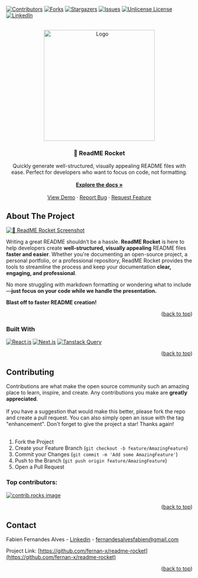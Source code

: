 <a id="readme-top"></a>
[![Contributors][contributors-shield]][contributors-url]
[![Forks][forks-shield]][forks-url]
[![Stargazers][stars-shield]][stars-url]
[![Issues][issues-shield]][issues-url]
[![Unlicense License][license-shield]][license-url]
[![LinkedIn][linkedin-shield]][linkedin-url]

[contributors-shield]: https://img.shields.io/github/contributors/fernan-x/readme-rocket.svg?style=for-the-badge
[contributors-url]: https://github.com/fernan-x/readme-rocket/graphs/contributors
[forks-shield]: https://img.shields.io/github/forks/fernan-x/readme-rocket.svg?style=for-the-badge
[forks-url]: https://github.com/fernan-x/readme-rocket/network/members
[stars-shield]: https://img.shields.io/github/stars/fernan-x/readme-rocket.svg?style=for-the-badge
[stars-url]: https://github.com/fernan-x/readme-rocket/stargazers
[issues-shield]: https://img.shields.io/github/issues/fernan-x/readme-rocket.svg?style=for-the-badge
[issues-url]: https://github.com/fernan-x/readme-rocket/issues
[license-shield]: https://img.shields.io/github/license/fernan-x/readme-rocket.svg?style=for-the-badge
[license-url]: https://github.com/fernan-x/readme-rocket/blob/master/LICENSE.txt
[linkedin-shield]: https://img.shields.io/badge/-LinkedIn-black.svg?style=for-the-badge&logo=linkedin&colorB=555
[linkedin-url]: https://www.linkedin.com/in/fabien-fernandes-alves/

<br />
<div align="center">
<a href="https://github.com/fernan-x/readme-rocket">
<img src="public/rocket.svg" alt="Logo" width="300">
</a>

<h3 align="center">🚀 ReadME Rocket</h3>

<p align="center">
Quickly generate well-structured, visually appealing README files with ease. Perfect for developers who want to focus on code, not formatting.
<br />
<br />
<a href="https://github.com/fernan-x/readme-rocket"><strong>Explore the docs »</strong></a>
<br />
<br />
<a href="https://fernan-x.github.io/readme-rocket/">View Demo</a>
&middot;
<a href="https://github.com/fernan-x/readme-rocket/issues/new?labels=bug&template=bug-report---.md">Report Bug</a>
&middot;
<a href="https://github.com/fernan-x/readme-rocket/issues/new?labels=enhancement&template=feature-request---.md">Request Feature</a>
</p>
</div>

## About The Project

[![🚀 ReadME Rocket Screenshot](/public/og-image.png)](https://fernan-x.github.io/readme-rocket/)

<p>Writing a great README shouldn’t be a hassle. <strong>ReadME Rocket</strong> is here to help developers create <strong>well-structured, visually appealing</strong> README files <strong>faster and easier</strong>. Whether you're documenting an open-source project, a personal portfolio, or a professional repository, ReadME Rocket provides the tools to streamline the process and keep your documentation <strong>clear, engaging, and professional</strong>.</p><p>No more struggling with markdown formatting or wondering what to include—<strong>just focus on your code while we handle the presentation.</strong></p><p><strong>Blast off to faster README creation!</strong></p>

<p align="right">(<a href="#readme-top">back to top</a>)</p>

### Built With

[![React.js](https://img.shields.io/badge/React.js-20232A?logo=react&logoColor=61DAFB&style=for-the-badge)](https://reactjs.org/)
[![Next.js](https://img.shields.io/badge/Next.js-20232A?logo=nextdotjs&logoColor=white&style=for-the-badge)](https://nextjs.org/)
[![Tanstack Query](https://img.shields.io/badge/Tanstack%20Query-20232A?logo=reactquery&logoColor=FF4154&style=for-the-badge)](https://tanstack.com/query/latest)

<p align="right">(<a href="#readme-top">back to top</a>)</p>

## Contributing

Contributions are what make the open source community such an amazing place to learn, inspire, and create. Any contributions you make are <strong>greatly appreciated</strong>.
<br /><br />
If you have a suggestion that would make this better, please fork the repo and create a pull request. You can also simply open an issue with the tag "enhancement".
Don't forget to give the project a star! Thanks again!
<br /><br />

<ol>
    <li>Fork the Project</li>
    <li>Create your Feature Branch (<code>git checkout -b feature/AmazingFeature</code>)</li>
    <li>Commit your Changes (<code>git commit -m 'Add some AmazingFeature'</code>)</li>
    <li>Push to the Branch (<code>git push origin feature/AmazingFeature</code>)</li>
    <li>Open a Pull Request</li>
</ol>

### Top contributors:

<a href="https://github.com/fernan-x/readme-rocket/graphs/contributors">
  <img src="https://contrib.rocks/image?repo=fernan-x/readme-rocket" alt="contrib.rocks image" />
</a>

<p align="right">(<a href="#readme-top">back to top</a>)</p>

## Contact

Fabien Fernandes Alves - [Linkedin](https://www.linkedin.com/in/fabien-fernandes-alves/) - fernandesalvesfabien@gmail.com

Project Link: [https://github.com/fernan-x/readme-rocket](https://github.com/fernan-x/readme-rocket)

<p align="right">(<a href="#readme-top">back to top</a>)</p>
